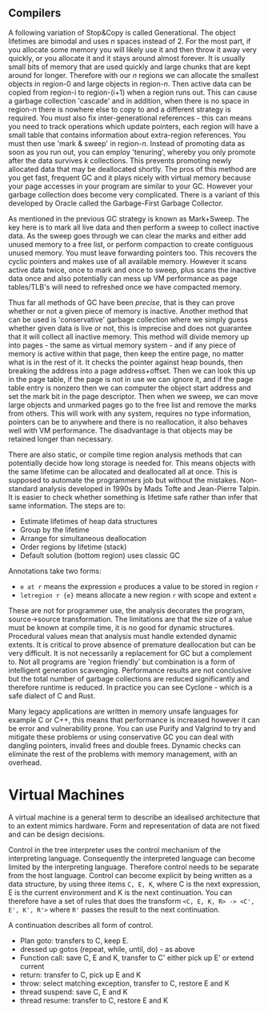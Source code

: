 ## Compilers

A following variation of Stop&Copy is called Generational. The object lifetimes
are bimodal and uses *n* spaces instead of 2. For the most part, if you allocate
some memory you will likely use it and then throw it away very quickly, or you
allocate it and it stays around almost forever. It is usually small bits of
memory that are used quickly and large chunks that are kept around for longer.
Therefore with our *n* regions we can allocate the smallest objects in region-0
and large objects in region-*n*. Then active data can be copied from region-i to
region-(i+1) when a region runs out. This can cause a garbage collection
'cascade' and in addition, when there is no space in region-*n* there is nowhere
else to copy to and a different strategy is required. You must also fix
inter-generational references - this can means you need to track operations
which update pointers, each region will have a small table that contains
information about extra-region references. You must then use 'mark & sweep' in
region-*n*. Instead of promoting data as soon as you run out, you can employ
'tenuring', whereby you only promote after the data survives *k* collections.
This prevents promoting newly allocated data that may be deallocated shortly.
The pros of this method are you get fast, frequent GC and it plays nicely with
virtual memory because your page accesses in your program are similar to your
GC. However your garbage collection does become very complicated.  There is a
variant of this developed by Oracle called the Garbage-First Garbage Collector.

As mentioned in the previous GC strategy is known as Mark+Sweep. The key here is
to mark all live data and then perform a sweep to collect inactive data.  As the
sweep goes through we can clear the marks and either add unused memory to a free
list, or perform compaction to create contiguous unused memory. You must leave
forwarding pointers too. This recovers the cyclic pointers and makes use of all
available memory. However it scans active data twice, once to mark and once to
sweep, plus scans the inactive data once and also potentially can mess up VM
performance as page tables/TLB's will need to refreshed once we have compacted
memory.

Thus far all methods of GC have been *precise*, that is they can prove whether
or not a given piece of memory is inactive. Another method that can be used is
'conservative' garbage collection where we simply guess whether given data is
live or not, this is imprecise and does not guarantee that it will collect all
inactive memory. This method will divide memory up into pages - the same as
virtual memory system - and if any piece of memory is active within that page,
then keep the entire page, no matter what is in the rest of it. It checks the
pointer against heap bounds, then breaking the address into a page
address+offset. Then we can look this up in the page table, if the page is not
in use we can ignore it, and if the page table entry is nonzero then we can
computer the object start address and set the mark bit in the page descriptor.
Then when we sweep, we can move large objects and unmarked pages go to the free
list and remove the marks from others. This will work with any system, requires
no type information, pointers can be to anywhere and there is no reallocation,
it also behaves well with VM performance. The disadvantage is that objects may
be retained longer than necessary.

There are also static, or compile time region analysis methods that can
potentially decide how long storage is needed for. This means objects with the
same lifetime can be allocated and deallocated all at once. This is supposed to
automate the programmers job but without the mistakes. Non-standard analysis
developed in 1990s by Mads Tofte and Jean-Pierre Talpin. It is easier to check
whether something is lifetime safe rather than infer that same information. The
steps are to:

- Estimate lifetimes of heap data structures
- Group by the lifetime
- Arrange for simultaneous deallocation
- Order regions by lifetime (stack)
- Default solution (bottom region) uses classic GC

Annotations take two forms:

- `e at r` means the expression `e` produces a value to be stored in region `r`
- `letregion r {e}` means allocate a new region `r` with scope and extent `e`

These are not for programmer use, the analysis decorates the program,
source->source transformation. The limitations are that the size of a value must
be known at compile time, it is no good for dynamic structures. Procedural
values mean that analysis must handle extended dynamic extents. It is critical
to prove absence of premature deallocation but can be very difficult. It is not
necessarily a replacement for GC but a complement to. Not all programs are
'region friendly' but combination is a form of intelligent generation
scavenging. Performance results are not conclusive but the total number of
garbage collections are reduced significantly and therefore runtime is reduced.
In practice you can see Cyclone - which is a safe dialect of C and Rust.

Many legacy applications are written in memory unsafe languages for example C or
C++, this means that performance is increased however it can be error and
vulnerability prone. You can use Purify and Valgrind to try and mitigate these
problems or using conservative GC you can deal with dangling pointers, invalid
frees and double frees. Dynamic checks can eliminate the rest of the problems
with memory management, with an overhead.

# Virtual Machines

A virtual machine is a general term to describe an idealised architecture that
to an extent mimics hardware. Form and representation of data are not fixed and
can be design decisions.

Control in the tree interpreter uses the control mechanism of the interpreting
language. Consequently the interpreted language can become limited by the
interpreting language. Therefore control needs to be separate from the host
language. Control can become explicit by being written as a data structure, by
using three items `C, E, K`, where C is the next expression, E is the current
environment and K is the next continuation. You can therefore have a set of
rules that does the transform `<C, E, K, R> -> <C', E', K', R'>` where `R'`
passes the result to the next continuation.

A continuation describes all form of control.

- Plan goto: transfers to C, keep E.
- dressed up gotos (repeat, while, until, do) - as above
- Function call: save C, E and K, transfer to C' either pick up E' or extend
    current
- return: transfer to C, pick up E and K
- throw: select matching exception, transfer to C, restore E and K
- thread suspend: save C, E and K
- thread resume: transfer to C, restore E and K
